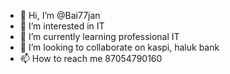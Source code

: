 - 👋 Hi, I’m @Bai77jan
- 👀 I’m interested in IT
- 🌱 I’m currently learning professional IT
- 💞️ I’m looking to collaborate on kaspi, haluk bank
- 📫 How to reach me 87054790160

<!---
Bai77jan/Bai77jan is a ✨ special ✨ repository because its `README.md` (this file) appears on your GitHub profile.
You can click the Preview link to take a look at your changes.
--->
